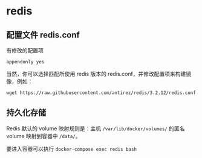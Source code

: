 # redis

## 配置文件 redis.conf

有修改的配置项
```
appendonly yes
```

当然，你可以选择匹配所使用 redis 版本的 redis.conf，并修改配置项来构建镜像，例如：
```
wget https://raw.githubusercontent.com/antirez/redis/3.2.12/redis.conf
```

## 持久化存储

Redis 默认的 volume 映射规则是：主机 `/var/lib/docker/volumes/` 的匿名 volume 映射到容器中 `/data/`。

要进入容器可以执行 `docker-compose exec redis bash`


